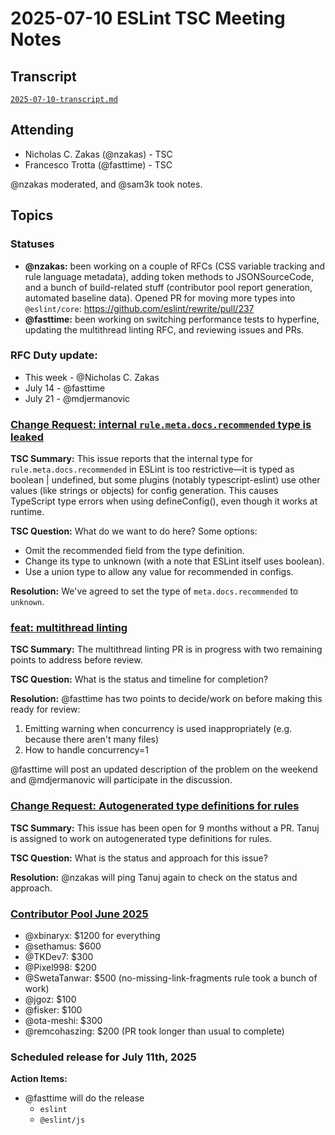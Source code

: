 # 2025-07-10 ESLint TSC Meeting Notes

## Transcript

[`2025-07-10-transcript.md`](2025-07-10-transcript.md)

## Attending

- Nicholas C. Zakas (@nzakas) - TSC
- Francesco Trotta (@fasttime) - TSC

@nzakas moderated, and @sam3k took notes.

## Topics

### Statuses

* **@nzakas:** been working on a couple of RFCs (CSS variable tracking and rule language metadata), adding token methods to JSONSourceCode, and a bunch of build-related stuff (contributor pool report generation, automated baseline data). Opened PR for moving more types into `@eslint/core`: https://github.com/eslint/rewrite/pull/237
* **@fasttime:** been working on switching performance tests to hyperfine, updating the multithread linting RFC, and reviewing issues and PRs.

### RFC Duty update:

* This week - @Nicholas C. Zakas
* July 14 - @fasttime
* July 21 - @mdjermanovic

### [Change Request: internal `rule.meta.docs.recommended` type is leaked](https://github.com/eslint/rewrite/issues/234)

**TSC Summary:** This issue reports that the internal type for `rule.meta.docs.recommended` in ESLint is too restrictive—it is typed as boolean | undefined, but some plugins (notably typescript-eslint) use other values (like strings or objects) for config generation. This causes TypeScript type errors when using defineConfig(), even though it works at runtime.

**TSC Question:** What do we want to do here? Some options:
- Omit the recommended field from the type definition.
- Change its type to unknown (with a note that ESLint itself uses boolean).
- Use a union type to allow any value for recommended in configs.

**Resolution:** We've agreed to set the type of `meta.docs.recommended` to `unknown`.

### [feat: multithread linting](https://github.com/eslint/eslint/pull/19794)

**TSC Summary:** The multithread linting PR is in progress with two remaining points to address before review.

**TSC Question:** What is the status and timeline for completion?

**Resolution:** @fasttime has two points to decide/work on before making this ready for review:
1. Emitting warning when concurrency is used inappropriately (e.g. because there aren't many files)
2. How to handle concurrency=1

@fasttime will post an updated description of the problem on the weekend and @mdjermanovic will participate in the discussion.

### [Change Request: Autogenerated type definitions for rules](https://github.com/eslint/eslint/issues/18912)

**TSC Summary:** This issue has been open for 9 months without a PR. Tanuj is assigned to work on autogenerated type definitions for rules.

**TSC Question:** What is the status and approach for this issue?

**Resolution:** @nzakas will ping Tanuj again to check on the status and approach.

### [Contributor Pool June 2025](https://github.com/eslint/tsc-meetings/blob/main/notes/2025/2025-07-01-contributor-pool.md)

- @xbinaryx: $1200 for everything
- @sethamus: $600
- @TKDev7: $300
- @Pixel998: $200
- @SwetaTanwar: $500 (no-missing-link-fragments rule took a bunch of work)
- @jgoz: $100
- @fisker: $100
- @ota-meshi: $300
- @remcohaszing: $200 (PR took longer than usual to complete)

### Scheduled release for July 11th, 2025

**Action Items:**

- @fasttime will do the release
    - `eslint`
    - `@eslint/js`
